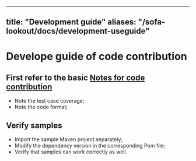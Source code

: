 
---
title: "Development guide"
aliases: "/sofa-lookout/docs/development-useguide"
---


# Develope guide of code contribution 

## First refer to the basic [Notes for code contribution](https://github.com/sofastack/sofa-lookout/blob/master/CONTRIBUTING.md)

- Note the test case coverage;
- Note the code format;

## Verify samples

- Import the sample Maven project separately;
- Modify the dependency version in the corresponding Pom file;
- Verify that samples can work correctly as well.